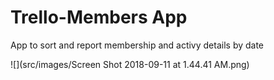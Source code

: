 # Trello-Members App
App to sort and report membership and activy details by date


![](src/images/Screen Shot 2018-09-11 at 1.44.41 AM.png)

